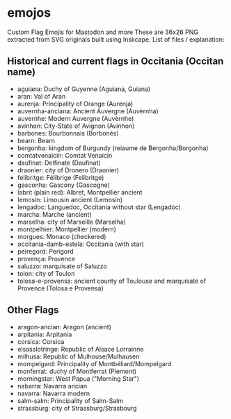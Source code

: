 # emojos
Custom Flag Emojis for Mastodon and more
These are 36x26 PNG extracted from SVG originals built using Inskcape.
List of files / explanation:
## Historical and current flags in Occitania (Occitan name)
* aguiana: Duchy of Guyenne (Aguiana, Guiana)
* aran: Val of Aran
* aurenja: Principality of Orange (Aurenja)
* auvernha-anciana: Ancient Auvergne (Auvèrnha)
* auvernhe: Modern Auvergne (Auvèrnhe)
* avinhon: City-State of Avignon (Avinhon)
* barbones: Bourbonnais (Borbonés)
* bearn: Bearn
* bergonha: kingdom of Burgundy (reiaume de Bergonha/Borgonha)
* comtatvenaicin: Comtat Venaicin
* daufinat: Delfinate (Daufinat)
* draonier: city of Dronero (Draonier)
* felibritge: Félibrige (Felibritge)
* gasconha: Gascony (Gascogne)
* labrit (plain red): Albret, Montpellier ancient
* lemosin: Limousin ancient (Lemosin)
* lengadoc: Languedoc, Occitania without star (Lengadòc)
* marcha: Marche (ancient)
* marselha: city of Marseille (Marselha)
* montpelhier: Montpellier (modern)
* morgues: Monaco (checkered)
* occitania-damb-estela: Occitania (with star)
* peiregord: Perigord
* provença: Provence
* saluzzo: marquisate of Saluzzo
* tolon: city of Toulon
* tolosa-e-provensa: ancient county of Toulouse and marquisate of Provence (Tolosa e Provensa)
## Other Flags
* aragon-ancian: Aragon (ancient)
* arpitania: Arpitania
* corsica: Corsica
* elsasslotringe: Republic of Alsace Lorrainne
* milhusa: Republic of Mulhouse/Mulhausen
* mompelgard: Principality of Montbéliard/Mompelgard
* monferrat: duchy of Montferrat (Piemont)
* morningstar: West Papua ("Morning Star")
* nabarra: Navarra ancian
* navarra: Navarra modern
* salm-salm: Principality of Salm-Salm
* strassburg: city of Strassburg/Strasbourg

